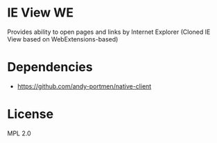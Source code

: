 # IE View WE

Provides ability to open pages and links by Internet Explorer (Cloned IE View based on WebExtensions-based)

# Dependencies

 * https://github.com/andy-portmen/native-client

# License

MPL 2.0
